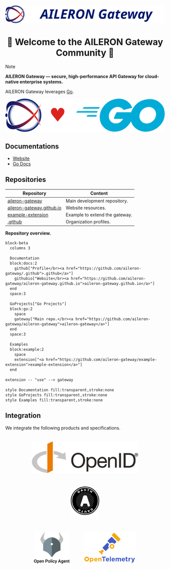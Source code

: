 <div align="center">

![AILERON Gateway Logo](../logos/logo-light-aileron-gateway.svg)

# :tada: Welcome to the AILERON Gateway Community :tada:

</div>

> [!NOTE]
> **AILERON Gateway — secure, high-performance API Gateway for cloud-native enterprise systems.**

AILERON Gateway leverages [Go](https://go.dev/).

![aileron-loves-go.svg](./aileron-loves-go.svg)

## Documentations

- [Website](https://aileron-gateway.github.io/)
- [Go Docs](https://pkg.go.dev/github.com/aileron-gateway/aileron-gateway)

## Repositories

| Repository | Content |
| - | - |
| [aileron-gateway](https://github.com/aileron-gateway/aileron-gateway) | Main development repository. |
| [aileron-gateway.github.io](https://github.com/aileron-gateway/aileron-gateway.github.io) | Website resources. |
| [example-extension](https://github.com/aileron-gateway/example-extension) | Example to extend the gateway. |
| [.github](https://github.com/aileron-gateway/.github) | Organization profiles. |

**Repository overview.**

```mermaid
block-beta
  columns 3

  Documentation
  block:docs:2
    github["Profile</br><a href="https://github.com/aileron-gateway/.github">.github</a>"]
    githubio["Website</br><a href="https://github.com/aileron-gateway/aileron-gateway.github.io">aileron-gateway.github.io</a>"]
  end
  space:3

  GoProjects["Go Projects"]
  block:go:2
    space
    gateway["Main repo.</br><a href="https://github.com/aileron-gateway/aileron-gateway">aileron-gateway</a>"]
  end
  space:3

  Examples
  block:example:2
    space
    extension["<a href="https://github.com/aileron-gateway/example-extension">example-extension</a>"]
  end

extension -- "use" --> gateway

style Documentation fill:transparent,stroke:none
style GoProjects fill:transparent,stroke:none
style Examples fill:transparent,stroke:none
```

## Integration

We integrate the following products and specifications.

<p align="center" float="left">
  <img src="openid.png" height="100" style="padding: 20px" />
  <img src="oauth_logo.svg" height="100" style="padding: 20px" />
  </br>
  <img src="opa.svg" height="100" style="padding: 20px" /> 
  <img src="otel.svg" height="100" style="padding: 20px" /> 
</p>
